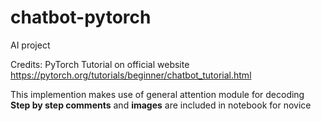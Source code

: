 # chatbot-pytorch
AI project

Credits: PyTorch Tutorial on official website
         https://pytorch.org/tutorials/beginner/chatbot_tutorial.html

This implemention makes use of general attention module for decoding
**Step by step comments** and **images** are included in notebook for novice
